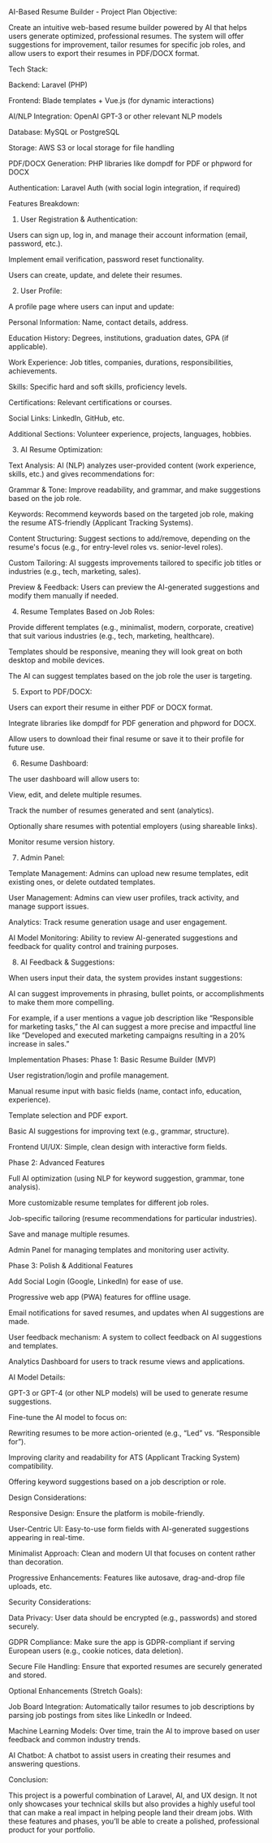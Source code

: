 AI-Based Resume Builder - Project Plan
Objective:

Create an intuitive web-based resume builder powered by AI that helps users generate optimized, professional resumes. The system will offer suggestions for improvement, tailor resumes for specific job roles, and allow users to export their resumes in PDF/DOCX format.

Tech Stack:

Backend: Laravel (PHP)

Frontend: Blade templates + Vue.js (for dynamic interactions)

AI/NLP Integration: OpenAI GPT-3 or other relevant NLP models

Database: MySQL or PostgreSQL

Storage: AWS S3 or local storage for file handling

PDF/DOCX Generation: PHP libraries like dompdf for PDF or phpword for DOCX

Authentication: Laravel Auth (with social login integration, if required)

Features Breakdown:
1. User Registration & Authentication:

Users can sign up, log in, and manage their account information (email, password, etc.).

Implement email verification, password reset functionality.

Users can create, update, and delete their resumes.

2. User Profile:

A profile page where users can input and update:

Personal Information: Name, contact details, address.

Education History: Degrees, institutions, graduation dates, GPA (if applicable).

Work Experience: Job titles, companies, durations, responsibilities, achievements.

Skills: Specific hard and soft skills, proficiency levels.

Certifications: Relevant certifications or courses.

Social Links: LinkedIn, GitHub, etc.

Additional Sections: Volunteer experience, projects, languages, hobbies.

3. AI Resume Optimization:

Text Analysis: AI (NLP) analyzes user-provided content (work experience, skills, etc.) and gives recommendations for:

Grammar & Tone: Improve readability, and grammar, and make suggestions based on the job role.

Keywords: Recommend keywords based on the targeted job role, making the resume ATS-friendly (Applicant Tracking Systems).

Content Structuring: Suggest sections to add/remove, depending on the resume's focus (e.g., for entry-level roles vs. senior-level roles).

Custom Tailoring: AI suggests improvements tailored to specific job titles or industries (e.g., tech, marketing, sales).

Preview & Feedback: Users can preview the AI-generated suggestions and modify them manually if needed.

4. Resume Templates Based on Job Roles:

Provide different templates (e.g., minimalist, modern, corporate, creative) that suit various industries (e.g., tech, marketing, healthcare).

Templates should be responsive, meaning they will look great on both desktop and mobile devices.

The AI can suggest templates based on the job role the user is targeting.

5. Export to PDF/DOCX:

Users can export their resume in either PDF or DOCX format.

Integrate libraries like dompdf for PDF generation and phpword for DOCX.

Allow users to download their final resume or save it to their profile for future use.

6. Resume Dashboard:

The user dashboard will allow users to:

View, edit, and delete multiple resumes.

Track the number of resumes generated and sent (analytics).

Optionally share resumes with potential employers (using shareable links).

Monitor resume version history.

7. Admin Panel:

Template Management: Admins can upload new resume templates, edit existing ones, or delete outdated templates.

User Management: Admins can view user profiles, track activity, and manage support issues.

Analytics: Track resume generation usage and user engagement.

AI Model Monitoring: Ability to review AI-generated suggestions and feedback for quality control and training purposes.

8. AI Feedback & Suggestions:

When users input their data, the system provides instant suggestions:

AI can suggest improvements in phrasing, bullet points, or accomplishments to make them more compelling.

For example, if a user mentions a vague job description like “Responsible for marketing tasks,” the AI can suggest a more precise and impactful line like “Developed and executed marketing campaigns resulting in a 20% increase in sales.”

Implementation Phases:
Phase 1: Basic Resume Builder (MVP)

User registration/login and profile management.

Manual resume input with basic fields (name, contact info, education, experience).

Template selection and PDF export.

Basic AI suggestions for improving text (e.g., grammar, structure).

Frontend UI/UX: Simple, clean design with interactive form fields.

Phase 2: Advanced Features

Full AI optimization (using NLP for keyword suggestion, grammar, tone analysis).

More customizable resume templates for different job roles.

Job-specific tailoring (resume recommendations for particular industries).

Save and manage multiple resumes.

Admin Panel for managing templates and monitoring user activity.

Phase 3: Polish & Additional Features

Add Social Login (Google, LinkedIn) for ease of use.

Progressive web app (PWA) features for offline usage.

Email notifications for saved resumes, and updates when AI suggestions are made.

User feedback mechanism: A system to collect feedback on AI suggestions and templates.

Analytics Dashboard for users to track resume views and applications.

AI Model Details:

GPT-3 or GPT-4 (or other NLP models) will be used to generate resume suggestions.

Fine-tune the AI model to focus on:

Rewriting resumes to be more action-oriented (e.g., “Led” vs. “Responsible for”).

Improving clarity and readability for ATS (Applicant Tracking System) compatibility.

Offering keyword suggestions based on a job description or role.

Design Considerations:

Responsive Design: Ensure the platform is mobile-friendly.

User-Centric UI: Easy-to-use form fields with AI-generated suggestions appearing in real-time.

Minimalist Approach: Clean and modern UI that focuses on content rather than decoration.

Progressive Enhancements: Features like autosave, drag-and-drop file uploads, etc.

Security Considerations:

Data Privacy: User data should be encrypted (e.g., passwords) and stored securely.

GDPR Compliance: Make sure the app is GDPR-compliant if serving European users (e.g., cookie notices, data deletion).

Secure File Handling: Ensure that exported resumes are securely generated and stored.

Optional Enhancements (Stretch Goals):

Job Board Integration: Automatically tailor resumes to job descriptions by parsing job postings from sites like LinkedIn or Indeed.

Machine Learning Models: Over time, train the AI to improve based on user feedback and common industry trends.

AI Chatbot: A chatbot to assist users in creating their resumes and answering questions.

Conclusion:

This project is a powerful combination of Laravel, AI, and UX design. It not only showcases your technical skills but also provides a highly useful tool that can make a real impact in helping people land their dream jobs. With these features and phases, you’ll be able to create a polished, professional product for your portfolio.